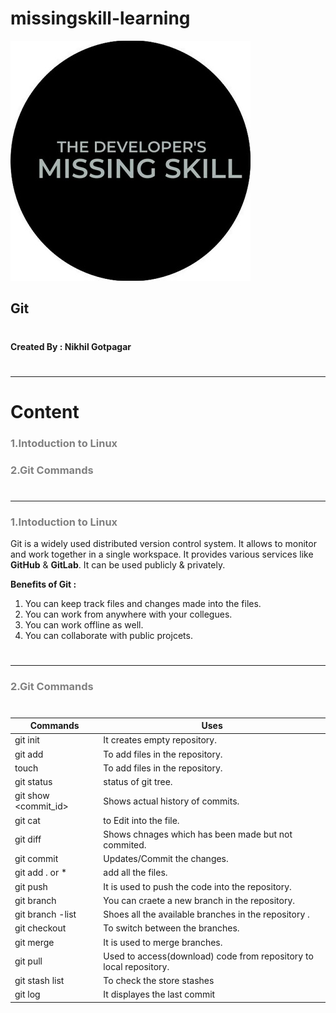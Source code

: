 
# <span style="color:">missingskill-learning
![Image](https://github.com/nikhilgotpagar/METRepository/blob/main/a2ea924c-aeb5-45d2-9d87-3d192c50b515.jpg?raw=true)
## Git




#
#
**Created By : Nikhil Gotpagar**
#
#
#
#
---
# Content
### <span style="color:Gray"> 1.Intoduction to Linux

### <span style="color:Gray"> 2.Git Commands
#
#
#
#
#
#
#
#
#
#

---
### <span style="color:Gray"> 1.Intoduction to Linux
Git is a widely used distributed version control system. It allows to monitor and work together in a single workspace. It provides various services like **GitHub** & **GitLab**. It can be used publicly & privately.

**Benefits of Git :**
1. You can keep track files and changes made into the files.
2. You can work from anywhere with your collegues.
3. You can work offline as well.
4. You can collaborate with public projcets.

#
#
#
#
#
#
#
#
#
---

### <span style="color:Gray"> 2.Git Commands
#

| Commands | Uses | 
| --- | --- | 
| git init  |  It creates empty repository.| 
| git add  | To add files in the repository. | 
| touch | To add files in the repository. | 
| git status | status of git tree. | 
| git show <commit_id> | Shows actual history of commits. | 
| git cat <filename> | to Edit into the file. | 
| git diff | Shows chnages which has been made but not commited. | 
| git commit | Updates/Commit the changes. | 
| git add . or *   |   add all the files.| 
| git push | It is used to push the code into the repository.  | 
| git branch   | You can craete a new branch in the repository. | 
|git branch -list  | Shoes all the available branches in the repository .| 
| git checkout | To switch between the branches. | 
| git merge | It is used to merge branches.  | 
|git pull  |  Used to access(download) code from repository to local repository.| 
|git stash list  |  To check the store stashes| 
| git log | It displayes the last commit | 





